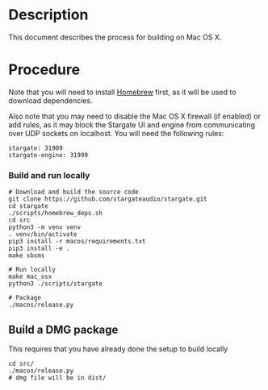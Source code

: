 # Description
This document describes the process for building on Mac OS X.

# Procedure
Note that you will need to install [Homebrew](https://brew.sh/) first, as it
will be used to download dependencies.

Also note that you may need to disable the Mac OS X firewall (if enabled) or
add rules, as it may block the Stargate UI and engine from communicating over
UDP sockets on localhost.  You will need the following rules:
```
stargate: 31909
stargate-engine: 31999
```

### Build and run locally
```
# Download and build the source code
git clone https://github.com/stargateaudio/stargate.git
cd stargate
./scripts/homebrew_deps.sh
cd src
python3 -m venv venv
. venv/bin/activate
pip3 install -r macos/requirements.txt
pip3 install -e .
make sbsms

# Run locally
make mac_osx
python3 ./scripts/stargate

# Package
./macos/release.py
```

## Build a DMG package
This requires that you have already done the setup to build locally
```
cd src/
./macos/release.py
# dmg file will be in dist/
```

